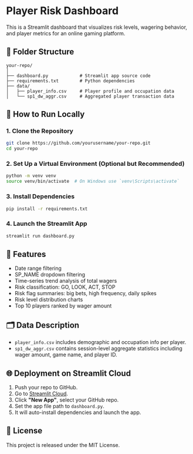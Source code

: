 # Player Risk Dashboard

This is a Streamlit dashboard that visualizes risk levels, wagering behavior, and player metrics for an online gaming platform.

## 📁 Folder Structure
```
your-repo/
│
├── dashboard.py            # Streamlit app source code
├── requirements.txt        # Python dependencies
├── data/
│   ├── player_info.csv     # Player profile and occupation data
│   └── sp1_dw_aggr.csv     # Aggregated player transaction data
```

## 🚀 How to Run Locally
### 1. Clone the Repository
```bash
git clone https://github.com/yourusername/your-repo.git
cd your-repo
```

### 2. Set Up a Virtual Environment (Optional but Recommended)
```bash
python -m venv venv
source venv/bin/activate  # On Windows use `venv\Scripts\activate`
```

### 3. Install Dependencies
```bash
pip install -r requirements.txt
```

### 4. Launch the Streamlit App
```bash
streamlit run dashboard.py
```

## 🧮 Features
- Date range filtering
- SP_NAME dropdown filtering
- Time-series trend analysis of total wagers
- Risk classification: GO, LOOK, ACT, STOP
- Risk flag summaries: big bets, high frequency, daily spikes
- Risk level distribution charts
- Top 10 players ranked by wager amount

## 🗂️ Data Description
- `player_info.csv` includes demographic and occupation info per player.
- `sp1_dw_aggr.csv` contains session-level aggregate statistics including wager amount, game name, and player ID.

## 🌐 Deployment on Streamlit Cloud
1. Push your repo to GitHub.
2. Go to [Streamlit Cloud](https://streamlit.io/cloud).
3. Click **"New App"**, select your GitHub repo.
4. Set the app file path to `dashboard.py`.
5. It will auto-install dependencies and launch the app.

## 📄 License
This project is released under the MIT License.
